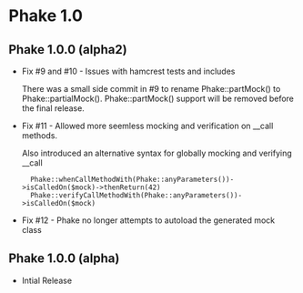 Phake 1.0
===========

Phake 1.0.0 (alpha2)
-------------

* Fix #9 and #10 - Issues with hamcrest tests and includes

    There was a small side commit in #9 to rename Phake::partMock() to 
    Phake::partialMock(). Phake::partMock() support will be removed before the 
    final release.

* Fix #11 - Allowed more seemless mocking and verification on __call methods.

    Also introduced an alternative syntax for globally mocking and verifying __call

        Phake::whenCallMethodWith(Phake::anyParameters())->isCalledOn($mock)->thenReturn(42)
        Phake::verifyCallMethodWith(Phake::anyParameters())->isCalledOn($mock)

* Fix #12 - Phake no longer attempts to autoload the generated mock class

Phake 1.0.0 (alpha)
-------------

* Intial Release